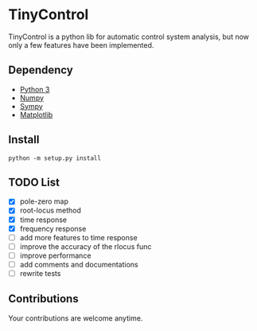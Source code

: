 # TinyControl
TinyControl is a python lib for automatic control system analysis,
but now only a few features have been implemented.

## Dependency
+ [Python 3](https://www.python.org)
+ [Numpy](http://www.numpy.org)
+ [Sympy](http://www.sympy.org)
+ [Matplotlib](https://matplotlib.org)

## Install
    python -m setup.py install

## TODO List
- [x] pole-zero map
- [x] root-locus method
- [x] time response
- [x] frequency response
- [ ] add more features to time response
- [ ] improve the accuracy of the rlocus func
- [ ] improve performance  
- [ ] add comments and documentations
- [ ] rewrite tests

## Contributions
Your contributions are welcome anytime.
